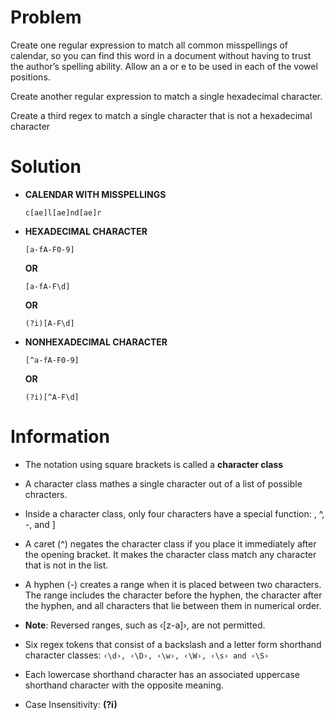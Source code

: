 # Problem

Create one regular expression to match all common misspellings of calendar, so you can find this word in a document without having to trust the author’s spelling ability. Allow an a or e to be used in each of the vowel positions. 

Create another regular expression to match a single hexadecimal character.

Create a third regex to match a single character that is not a hexadecimal character


# Solution

+ **CALENDAR WITH MISSPELLINGS**

    ``c[ae]l[ae]nd[ae]r``

+ **HEXADECIMAL CHARACTER**

    ``[a-fA-F0-9]``

    **OR**

    ``[a-fA-F\d]``

    **OR**

    ``(?i)[A-F\d]``

+ **NONHEXADECIMAL CHARACTER**

    ``[^a-fA-F0-9]``

    **OR**

    ``(?i)[^A-F\d]``


# Information

+ The notation using square brackets is called a **character class**

+ A character class mathes a single character out of a list of possible chracters.

+ Inside a character class, only four characters have a special function: \, ^, -, and ]

+ A caret (^) negates the character class if you place it immediately after the opening bracket. It makes the character class match any character that is not in the list.

+ A hyphen (-) creates a range when it is placed between two characters. The range includes the character before the hyphen, the character after the hyphen, and all characters that lie between them in numerical order.

+ **Note**: Reversed ranges, such as ‹[z-a]›, are not permitted.

+ Six regex tokens that consist of a backslash and a letter form shorthand character classes: ``‹\d›, ‹\D›, ‹\w›, ‹\W›, ‹\s› and ‹\S›``

+ Each lowercase shorthand character has an associated uppercase shorthand character with the opposite meaning.

+ Case Insensitivity: **(?i)**